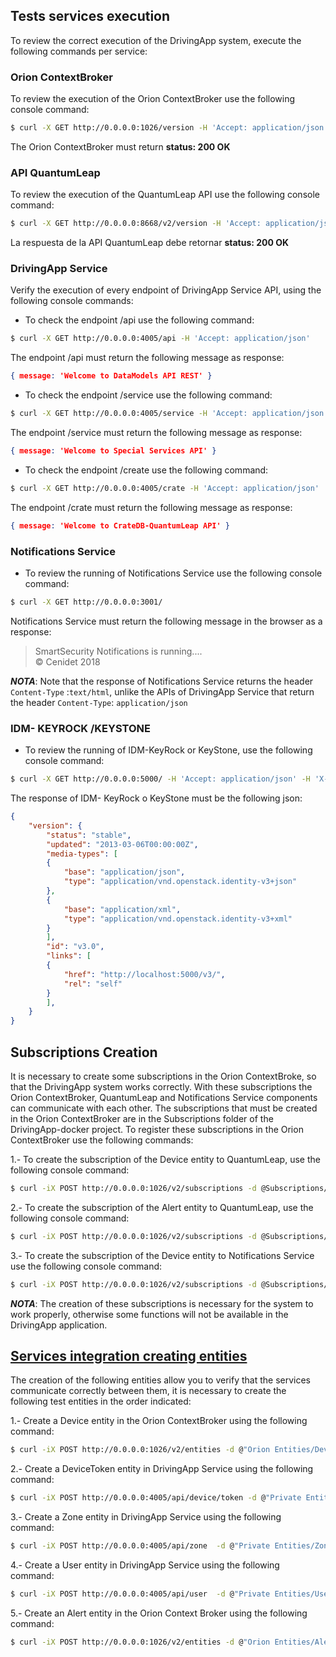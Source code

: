 ## Tests services execution 

To review the correct execution of the DrivingApp system, execute the following commands per service:

### Orion ContextBroker

To review the execution of the Orion ContextBroker use the following console command:

```sh
$ curl -X GET http://0.0.0.0:1026/version -H 'Accept: application/json'
```

The Orion ContextBroker must return **status: 200 OK**

### API QuantumLeap

To review the execution of the QuantumLeap API use the following console command:
```sh
$ curl -X GET http://0.0.0.0:8668/v2/version -H 'Accept: application/json'
```

La respuesta de la API QuantumLeap debe retornar **status: 200 OK**

### DrivingApp Service

Verify the execution of every endpoint of DrivingApp Service API, using the following console commands:

- To check the endpoint /api use the following command: 

```sh
$ curl -X GET http://0.0.0.0:4005/api -H 'Accept: application/json'
```

The endpoint /api must return the following message as response: 

```json
{ message: 'Welcome to DataModels API REST' }
```

- To check the endpoint /service use the following command:

```sh
$ curl -X GET http://0.0.0.0:4005/service -H 'Accept: application/json'
```

The endpoint /service must return the following message as response: 

```json
{ message: 'Welcome to Special Services API' }
```

- To check the endpoint /create use the following command: 

```sh
$ curl -X GET http://0.0.0.0:4005/crate -H 'Accept: application/json'
```

The endpoint /crate must return the following message as response: 

```json
{ message: 'Welcome to CrateDB-QuantumLeap API' }
```

### Notifications Service

- To review the running of Notifications Service use the following console command:

```sh
$ curl -X GET http://0.0.0.0:3001/
```

Notifications Service must return the following message in the browser as a response:
    
> SmartSecurity Notifications is running....  
> © Cenidet 2018

***NOTA***: Note that the response of Notifications Service returns the header `Content-Type` :`text/html`, unlike the APIs of DrivingApp Service that return the header `Content-Type`: `application/json`

### IDM- KEYROCK /KEYSTONE

- To review the running of IDM-KeyRock or KeyStone, use the following console command: 
```sh
$ curl -X GET http://0.0.0.0:5000/ -H 'Accept: application/json' -H 'X-Auth-token: ADMIN'
```

The response of IDM- KeyRock o KeyStone must be the following json:

```json
{
    "version": {
        "status": "stable",
        "updated": "2013-03-06T00:00:00Z",
        "media-types": [
        {
            "base": "application/json",
            "type": "application/vnd.openstack.identity-v3+json"
        },
  	    {
            "base": "application/xml",
            "type": "application/vnd.openstack.identity-v3+xml"
        }
        ],
        "id": "v3.0",
        "links": [
  		{
            "href": "http://localhost:5000/v3/",
            "rel": "self"
        }
        ],
    }
}
```

## Subscriptions Creation  

It is necessary to create some subscriptions in the Orion ContextBroke, so that the DrivingApp system works correctly. With these subscriptions the Orion ContextBroker, QuantumLeap and Notifications Service components can communicate with each other. The subscriptions that must be created in the Orion ContextBroker are in the Subscriptions folder of the DrivingApp-docker project. To register these subscriptions in the Orion ContextBroker use the following commands:

1.- To create the subscription of the Device entity to QuantumLeap, use the following console command:

```sh
$ curl -iX POST http://0.0.0.0:1026/v2/subscriptions -d @Subscriptions/DeviceToQL.json --header "Content-Type: application/json"
```

2.- To create the subscription of the Alert entity to QuantumLeap, use the following console command: 

```sh
$ curl -iX POST http://0.0.0.0:1026/v2/subscriptions -d @Subscriptions/AlertToQL.json --header "Content-Type: application/json"
```

3.- To create the subscription of the Device entity to Notifications Service use the following console command:

```sh
$ curl -iX POST http://0.0.0.0:1026/v2/subscriptions -d @Subscriptions/AlertToNotifications.json --header "Content-Type: application/json"
```

***NOTA***: The creation of these subscriptions is necessary for the system to work properly, otherwise some functions will not be available in the DrivingApp application. 

## [Services integration creating entities](#services-integration-creating-entities)

The creation of the following entities allow you to verify that the services communicate correctly between them, it is necessary to create the following test entities in the order indicated:

1.- Create a Device entity in the Orion ContextBroker using the following command: 

```sh
$ curl -iX POST http://0.0.0.0:1026/v2/entities -d @"Orion Entities/Device.json" --header "Content-Type: application/json"
```

2.- Create a DeviceToken entity in DrivingApp Service using the following command: 

```sh
$ curl -iX POST http://0.0.0.0:4005/api/device/token -d @"Private Entities/DeviceToken.json" --header "Content-Type: application/json"  
```

3.- Create a Zone entity in DrivingApp Service using the following command:

```sh
$ curl -iX POST http://0.0.0.0:4005/api/zone  -d @"Private Entities/Zone.json" --header "Content-Type: application/json"
```

4.- Create a User entity in DrivingApp Service using the following command:

```sh
$ curl -iX POST http://0.0.0.0:4005/api/user  -d @"Private Entities/User.json" --header "Content-Type: application/json"
```

5.- Create an Alert entity in the Orion Context Broker using the following command:

```sh
$ curl -iX POST http://0.0.0.0:1026/v2/entities -d @"Orion Entities/Alert.json" --header "Content-Type: application/json"
```
